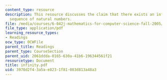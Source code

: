 ```yaml
---
content_type: resource
description: This resource discusses the claim that there exists an infinite decreasing
  sequence of natural numbers.
file: /media/courses/6-042j-mathematics-for-computer-science-fall-2005/3970d2f43a5ae8231f81083d813a48a3_infinity.pdf
file_type: application/pdf
learning_resource_types:
- Readings
ocw_type: OCWFile
parent_title: Readings
parent_type: CourseSection
parent_uid: 2061ddda-0165-630a-41b6-196344561f21
resourcetype: Document
title: infinity.pdf
uid: 3970d2f4-3a5a-e823-1f81-083d813a48a3
---
```

